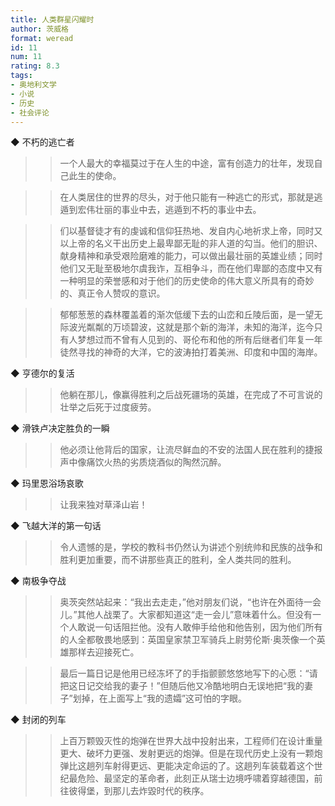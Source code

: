 ```yaml
---
title: 人类群星闪耀时
author: 茨威格
format: weread
id: 11
num: 11
rating: 8.3
tags:
- 奥地利文学
- 小说
- 历史
- 社会评论
---
```


◆ 不朽的逃亡者

>> 一个人最大的幸福莫过于在人生的中途，富有创造力的壮年，发现自己此生的使命。

>> 在人类居住的世界的尽头，对于他只能有一种逃亡的形式，那就是逃遁到宏伟壮丽的事业中去，逃遁到不朽的事业中去。

>> 们以基督徒才有的虔诚和信仰狂热地、发自内心地祈求上帝，同时又以上帝的名义干出历史上最卑鄙无耻的非人道的勾当。他们的胆识、献身精神和承受艰险磨难的能力，可以做出最壮丽的英雄业绩；同时他们又无耻至极地尔虞我诈，互相争斗，而在他们卑鄙的态度中又有一种明显的荣誉感和对于他们的历史使命的伟大意义所具有的奇妙的、真正令人赞叹的意识。

>> 郁郁葱葱的森林覆盖着的渐次低缓下去的山峦和丘陵后面，是一望无际波光粼粼的万顷碧波，这就是那个新的海洋，未知的海洋，迄今只有人梦想过而不曾有人见到的、哥伦布和他的所有后继者们年复一年徒然寻找的神奇的大洋，它的波涛拍打着美洲、印度和中国的海岸。


◆ 亨德尔的复活

>> 他躺在那儿，像赢得胜利之后战死疆场的英雄，在完成了不可言说的壮举之后死于过度疲劳。


◆ 滑铁卢决定胜负的一瞬

>> 他必须让他背后的国家，让流尽鲜血的不安的法国人民在胜利的捷报声中像痛饮火热的劣质烧酒似的陶然沉醉。


◆ 玛里恩浴场哀歌

>> 让我来独对草泽山岩！


◆ 飞越大洋的第一句话

>> 令人遗憾的是，学校的教科书仍然认为讲述个别统帅和民族的战争和胜利更加重要，而不讲那些真正的胜利，全人类共同的胜利。


◆ 南极争夺战

>> 奥茨突然站起来：“我出去走走，”他对朋友们说，“也许在外面待一会儿。”其他人战栗了。大家都知道这“走一会儿”意味着什么。但没有一个人敢说一句话阻拦他。没有人敢伸手给他和他告别，因为他们所有的人全都敬畏地感到：英国皇家禁卫军骑兵上尉劳伦斯·奥茨像一个英雄那样去迎接死亡。

>> 最后一篇日记是他用已经冻坏了的手指颤颤悠悠地写下的心愿：“请把这日记交给我的妻子！”但随后他又冷酷地明白无误地把“我的妻子”划掉，在上面写上“我的遗孀”这可怕的字眼。


◆ 封闭的列车

>> 上百万颗毁灭性的炮弹在世界大战中投射出来，工程师们在设计重量更大、破坏力更强、发射更远的炮弹。但是在现代历史上没有一颗炮弹比这趟列车射得更远、更能决定命运的了。这趟列车装载着这个世纪最危险、最坚定的革命者，此刻正从瑞士边境呼啸着穿越德国，前往彼得堡，到那儿去炸毀时代的秩序。

